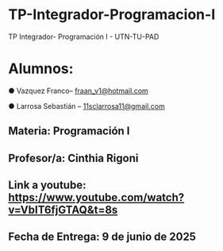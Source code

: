 # TP-Integrador-Programacion-I
TP Integrador- Programación I - UTN-TU-PAD

# Alumnos:
● Vazquez Franco– fraan_v1@hotmail.com

● Larrosa Sebastián – 11sclarrosa11@gmail.com

## Materia: Programación I

## Profesor/a: Cinthia Rigoni

## Link a youtube:  https://www.youtube.com/watch?v=VbIT6fjGTAQ&t=8s

## Fecha de Entrega:  9 de junio de 2025
